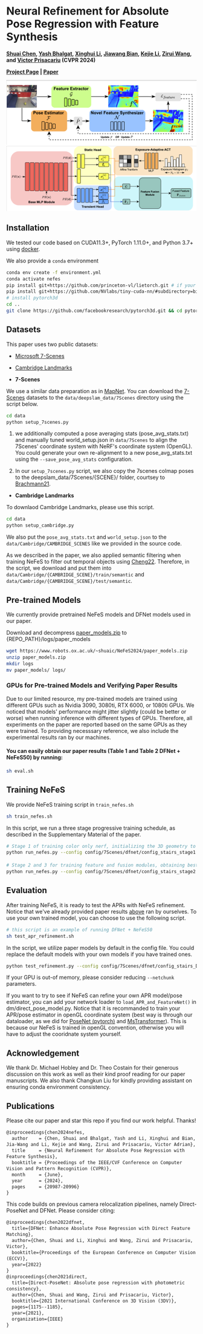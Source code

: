 # Neural Refinement for Absolute Pose Regression with Feature Synthesis
**[Shuai Chen](https://scholar.google.com/citations?user=c0xTh_YAAAAJ&hl=en), 
[Yash Bhalgat](https://scholar.google.com/citations?user=q0VSEHYAAAAJ&hl=en),
[Xinghui Li](https://scholar.google.com/citations?user=XLlgbBoAAAAJ&hl=en), 
[Jiawang Bian](https://scholar.google.com/citations?user=zeGz5JcAAAAJ&hl=en&oi=sra),
[Kejie Li](https://scholar.google.com/citations?hl=en&user=JBwsoCUAAAAJ),
[Zirui Wang](https://scholar.google.com/citations?user=zCBKqa8AAAAJ&hl=en), 
and [Victor Prisacariu](https://scholar.google.com/citations?user=GmWA-LoAAAAJ&hl=en) (CVPR 2024)**

**[Project Page](https://nefes.active.vision) | [Paper](https://arxiv.org/abs/2303.10087)**

[![NeFeS1](imgs/pipeline.png)](https://arxiv.org/abs/2303.10087)
[![NeFeS2](imgs/nefes.png)](https://arxiv.org/abs/2303.10087)


## Installation
We tested our code based on CUDA11.3+, PyTorch 1.11.0+, and Python 3.7+ using [docker](https://docs.docker.com/engine/install/ubuntu/).

We also provide a `conda` environment
```sh
conda env create -f environment.yml
conda activate nefes
pip install git+https://github.com/princeton-vl/lietorch.git # if your lietorch doesn't work, you can set lietorch=False in poses.py
pip install git+https://github.com/NVlabs/tiny-cuda-nn/#subdirectory=bindings/torch
# install pytorch3d
cd ..
git clone https://github.com/facebookresearch/pytorch3d.git && cd pytorch3d && pip install -e .
```

## Datasets
This paper uses two public datasets:
- [Microsoft 7-Scenes](https://www.microsoft.com/en-us/research/project/rgb-d-dataset-7-scenes/)
- [Cambridge Landmarks](https://www.repository.cam.ac.uk/handle/1810/251342/)

- **7-Scenes**

We use a similar data preparation as in [MapNet](https://github.com/NVlabs/geomapnet). You can download the [7-Scenes](https://www.microsoft.com/en-us/research/project/rgb-d-dataset-7-scenes/) datasets to the `data/deepslam_data/7Scenes` directory using the script below.

```sh
cd data
python setup_7scenes.py
```

1. we additionally computed a pose averaging stats (pose_avg_stats.txt) and manually tuned world_setup.json in `data/7Scenes` to align the 7Scenes' coordinate system with NeRF's coordinate system (OpenGL). You could generate your own re-alignment to a new pose_avg_stats.txt using the `--save_pose_avg_stats` configuration.

2. In our `setup_7scenes.py` script, we also copy the 7scenes colmap poses to the deepslam_data/7Scenes/{SCENE}/ folder, courtsey to [Brachmann21](https://github.com/tsattler/visloc_pseudo_gt_limitations).

- **Cambridge Landmarks**

To downlaod Cambridge Landmarks, please use this script.
```sh
cd data
python setup_cambridge.py
```
We also put the `pose_avg_stats.txt` and `world_setup.json` to the `data/Cambridge/CAMBRIDGE_SCENES` like we provided in the source code. 

As we described in the paper, we also applied semantic filtering when training NeFeS to filter out temporal objects using [Cheng22](https://github.com/facebookresearch/Mask2Former). Therefore, in the script, we download and put them into `data/Cambridge/{CAMBRIDGE_SCENE}/train/semantic` and `data/Cambridge/{CAMBRIDGE_SCENE}/test/semantic`.

## Pre-trained Models
We currently provide pretrained NeFeS models and DFNet models used in our paper. 

Download and decompress [paper_models.zip](https://www.robots.ox.ac.uk/~shuaic/NeFeS2024/paper_models.zip) to {REPO_PATH}/logs/paper_models
```sh
wget https://www.robots.ox.ac.uk/~shuaic/NeFeS2024/paper_models.zip
unzip paper_models.zip
mkdir logs
mv paper_models/ logs/
```

### GPUs for Pre-trained Models and Verifying Paper Results
Due to our limited resource, my pre-trained models are trained using different GPUs such as Nvidia 3090, 3080ti, RTX 6000, or 1080ti GPUs. We noticed that models' performance might jitter slightly (could be better or worse) when running inference with different types of GPUs. Therefore, all experiments on the paper are reported based on the same GPUs as they were trained. To providing necesssary reference, we also include the experimental results ran by our machines.

#### You can easily obtain our paper results (Table 1 and Table 2 DFNet + NeFeS50) by running:
```sh
sh eval.sh
```

## Training NeFeS
We provide NeFeS training script in `train_nefes.sh`
```sh
sh train_nefes.sh
```
In this script, we run a three stage progressive training schedule, as described in the Supplementary Material of the paper.
```sh
# Stage 1 of training color only nerf, initializing the 3D geometry to a reasonable extent.
python run_nefes.py --config config/7Scenes/dfnet/config_stairs_stage1.txt

# Stage 2 and 3 for training feature and fusion modules, obtaining best neural feature fields performance for NeFeS.
python run_nefes.py --config config/7Scenes/dfnet/config_stairs_stage2.txt
```

## Evaluation
After training NeFeS, it is ready to test the APRs with NeFeS refinement. Notice that we've already provided paper results [above](#you-can-easily-verify-our-paper-results-table-1-and-table-2-dfnet--nefes50-by-running) ran by ourselves.
To use your own trained model, you can choose to use the following script. 
```sh
# this script is an example of running DFNet + NeFeS50
sh test_apr_refinement.sh
```

In the script, we utilize paper models by default in the config file. You could replace the default models with your own models if you have trained ones.
```sh
python test_refinement.py --config config/7Scenes/dfnet/config_stairs_DFM.txt --ft_path $YOUR_NeFeS
```

If your GPU is out-of memory, please consider reducing `--netchunk` parameters.

If you want to try to see if NeFeS can refine your own APR model/pose estimator, you can add your network loader to `load_APR_and_FeatureNet()` in dm/direct_pose_model.py.
Notice that it is recommanded to train your APR/pose estimator in openGL coordinate system (best way is through our dataloader, as we did for [PoseNet (pytorch)](https://github.com/ActiveVisionLab/direct-posenet/tree/main) and [MsTransformer](https://github.com/yolish/multi-scene-pose-transformer)). This is because our NeFeS is trained in openGL convention, otherwise you will have to adjust the cooridnate system yourself.

## Acknowledgement
We thank Dr. Michael Hobley and Dr. Theo Costain for their generous discussion on this work as well as their kind proof reading for our paper manuscripts. We also thank Changkun Liu for kindly providing assistant on ensuring conda environment consistency.

## Publications
Please cite our paper and star this repo if you find our work helpful. Thanks!
```
@inproceedings{chen2024nefes,
  author    = {Chen, Shuai and Bhalgat, Yash and Li, Xinghui and Bian, Jia-Wang and Li, Kejie and Wang, Zirui and Prisacariu, Victor Adrian},
  title     = {Neural Refinement for Absolute Pose Regression with Feature Synthesis},
  booktitle = {Proceedings of the IEEE/CVF Conference on Computer Vision and Pattern Recognition (CVPR)},
  month     = {June},
  year      = {2024},
  pages     = {20987-20996}
}
```
This code builds on previous camera relocalization pipelines, namely Direct-PoseNet and DFNet. Please consider citing:
```
@inproceedings{chen2022dfnet,
  title={DFNet: Enhance Absolute Pose Regression with Direct Feature Matching},
  author={Chen, Shuai and Li, Xinghui and Wang, Zirui and Prisacariu, Victor},
  booktitle={Proceedings of the European Conference on Computer Vision (ECCV)},
  year={2022}
}
@inproceedings{chen2021direct,
  title={Direct-PoseNet: Absolute pose regression with photometric consistency},
  author={Chen, Shuai and Wang, Zirui and Prisacariu, Victor},
  booktitle={2021 International Conference on 3D Vision (3DV)},
  pages={1175--1185},
  year={2021},
  organization={IEEE}
}
```
